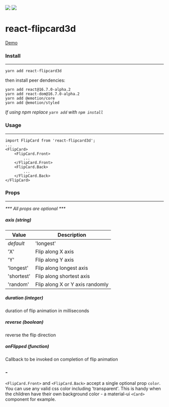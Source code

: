 ![](https://img.shields.io/npm/v/react-flipcard3d.svg?style=flat) ![](https://img.shields.io/npm/dt/react-flipcard3d.svg?style=flat)
# react-flipcard3d

[Demo](https://myleftshoe.github.io/react-flipcard3d/)

### Install
***
```
yarn add react-flipcard3d
```

then install peer dendencies:
```
yarn add react@16.7.0-alpha.2
yarn add react-dom@16.7.0-alpha.2
yarn add @emotion/core
yarn add @emotion/styled
```
_If using npm replace `yarn add` with `npm install`_

### Usage
***
```JSX
import FlipCard from 'react-flipcard3d';
...
<FlipCard>
    <FlipCard.Front>
        ...
    </FlipCard.Front>
    <FlipCard.Back>
        ...
    </FlipCard.Back>
</FlipCard>
```
### Props
***
_*** All props are optional ***_

##### axis (string)

Value      | Description
---------- | ------------------------------------------------------------
_default_  | 'longest'
'X'        | Flip along X axis
'Y'        | Flip along Y axis
'longest'  | Flip along longest axis
'shortest' | Flip along shortest axis
'random'   | Flip along X or Y axis randomly

##### duration (integer)
duration of flip animation in milliseconds

##### reverse (boolean)

reverse the flip direction

##### onFlipped (function)

Callback to be invoked on completion of flip animation

### -

`<FlipCard.Front>` and `<FlipCard.Back>` accept a single optional prop `color`.
You can use any valid css color including 'transparent'. This is handy when the children have their own
background color - a material-ui `<Card>` component for example.
